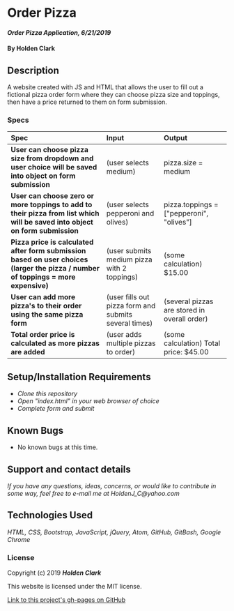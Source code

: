 # Order Pizza

#### _Order Pizza Application, 6/21/2019_

#### By **Holden Clark**

## Description

A website created with JS and HTML that allows the user to fill out a fictional pizza order form where they can choose pizza size and toppings, then have a price returned to them on form submission.

### Specs
| Spec | Input | Output |
| :-------------     | :------------- | :------------- |
| **User can choose pizza size from dropdown and user choice will be saved into object on form submission** | (user selects medium) | pizza.size = medium |
| **User can choose zero or more toppings to add to their pizza from list which will be saved into object on form submission** | (user selects pepperoni and olives) | pizza.toppings = ["pepperoni", "olives"] |
| **Pizza price is calculated after form submission based on user choices (larger the pizza / number of toppings = more expensive)** | (user submits medium pizza with 2 toppings) | (some calculation) $15.00 |
| **User can add more pizza's to their order using the same pizza form** | (user fills out pizza form and submits several times) | (several pizzas are stored in overall order) |
| **Total order price is calculated as more pizzas are added** | (user adds multiple pizzas to order) | (some calculation) Total price: $45.00 |

## Setup/Installation Requirements

* _Clone this repository_
* _Open "index.html" in your web browser of choice_
* _Complete form and submit_


## Known Bugs
* No known bugs at this time.

## Support and contact details

_If you have any questions, ideas, concerns, or would like to contribute in some way, feel free to e-mail me at HoldenJ_C@yahoo.com_

## Technologies Used
_HTML,_
_CSS,_
_Bootstrap,_
_JavaScript,_
_jQuery,_
_Atom,_
_GitHub,_
_GitBash,_
_Google Chrome_

### License

Copyright (c) 2019 **_Holden Clark_**

This website is licensed under the MIT license.

[Link to this project's gh-pages on GitHub](https://holdenjc.github.io/order-pizza/)
